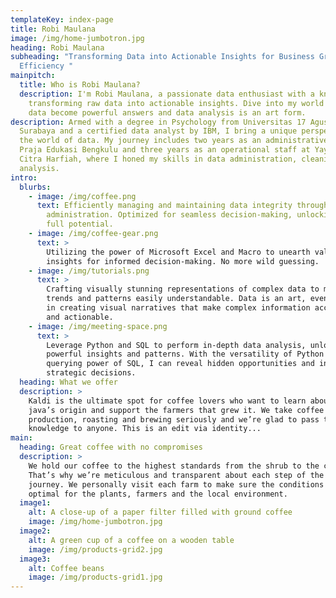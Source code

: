 ```yaml
---
templateKey: index-page
title: Robi Maulana
image: /img/home-jumbotron.jpg
heading: Robi Maulana
subheading: "Transforming Data into Actionable Insights for Business Growth and
  Efficiency "
mainpitch:
  title: Who is Robi Maulana?
  description: I'm Robi Maulana, a passionate data enthusiast with a knack for
    transforming raw data into actionable insights. Dive into my world where
    data become powerful answers and data analysis is an art form.
description: Armed with a degree in Psychology from Universitas 17 Agustus 1945
  Surabaya and a certified data analyst by IBM, I bring a unique perspective to
  the world of data. My journey includes two years as an administrative staff at
  Praja Edukasi Bengkulu and three years as an operational staff at Yayasan
  Citra Harfiah, where I honed my skills in data administration, cleaning, and
  analysis.
intro:
  blurbs:
    - image: /img/coffee.png
      text: Efficiently managing and maintaining data integrity through meticulous
        administration. Optimized for seamless decision-making, unlocking its
        full potential.
    - image: /img/coffee-gear.png
      text: >
        Utilizing the power of Microsoft Excel and Macro to unearth valuable
        insights for informed decision-making. No more wild guessing.
    - image: /img/tutorials.png
      text: >
        Crafting visually stunning representations of complex data to make
        trends and patterns easily understandable. Data is an art, even more so
        in creating visual narratives that make complex information accessible
        and actionable.
    - image: /img/meeting-space.png
      text: >
        Leverage Python and SQL to perform in-depth data analysis, unlocking
        powerful insights and patterns. With the versatility of Python and the
        querying power of SQL, I can reveal hidden opportunities and informing
        strategic decisions.
  heading: What we offer
  description: >
    Kaldi is the ultimate spot for coffee lovers who want to learn about their
    java’s origin and support the farmers that grew it. We take coffee
    production, roasting and brewing seriously and we’re glad to pass that
    knowledge to anyone. This is an edit via identity...
main:
  heading: Great coffee with no compromises
  description: >
    We hold our coffee to the highest standards from the shrub to the cup.
    That’s why we’re meticulous and transparent about each step of the coffee’s
    journey. We personally visit each farm to make sure the conditions are
    optimal for the plants, farmers and the local environment.
  image1:
    alt: A close-up of a paper filter filled with ground coffee
    image: /img/home-jumbotron.jpg
  image2:
    alt: A green cup of a coffee on a wooden table
    image: /img/products-grid2.jpg
  image3:
    alt: Coffee beans
    image: /img/products-grid1.jpg
---
```

